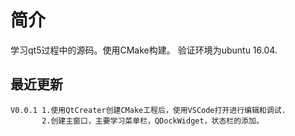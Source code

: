 # 简介

学习qt5过程中的源码。使用CMake构建。
验证环境为ubuntu 16.04.


## 最近更新
    V0.0.1 1.使用QtCreater创建CMake工程后，使用VSCode打开进行编辑和调试.
           2.创建主窗口，主要学习菜单栏，QDockWidget，状态栏的添加。
